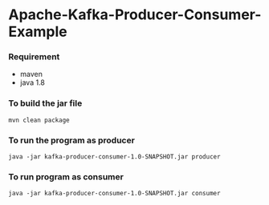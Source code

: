 # Apache-Kafka-Producer-Consumer-Example

### Requirement
- maven
- java 1.8

### To build the jar file
```
mvn clean package
```
### To run the program as producer
```
java -jar kafka-producer-consumer-1.0-SNAPSHOT.jar producer
```
### To run program as consumer
```
java -jar kafka-producer-consumer-1.0-SNAPSHOT.jar consumer
```

